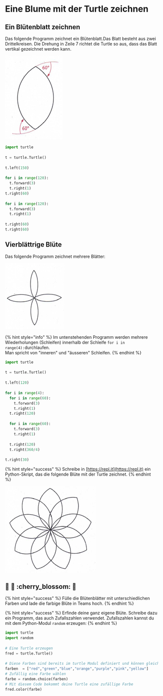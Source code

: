 # Eine Blume mit der Turtle zeichnen

## Ein Blütenblatt zeichnen

Das folgende Programm zeichnet ein Blütenblatt.Das Blatt besteht aus zwei Drittelkreisen. Die Drehung in Zeile 7 richtet die Turtle so aus, dass das Blatt vertikal gezeichnet werden kann.

![Ein Blatt](<../../../.gitbook/assets/grafik (23).png>)

```python
import turtle

t = turtle.Turtle()

t.left(150)

for i in range(120):
  t.forward(3)
  t.right(1)
t.right(60)

for i in range(120):
  t.forward(3)
  t.right(1)

t.right(60)
t.right(60)
```

## Vierblättrige Blüte

Das folgende Programm zeichnet mehrere Blätter:

![Eine Blüte](<../../../.gitbook/assets/grafik (25).png>)

{% hint style="info" %}
Im untenstehenden Programm werden mehrere Wiederholungen (Schleifen) innerhalb der Schleife `for i in range(4):`durchlaufen.\
Man spricht von "inneren" und "äusseren" Schleifen.
{% endhint %}

```python
import turtle

t = turtle.Turtle()

t.left(120)

for i in range(4):
  for i in range(60):
    t.forward(3)
    t.right(1)
  t.right(120)

  for i in range(60):
    t.forward(3)
    t.right(1)

  t.right(120)
  t.right(360/4)

t.right(30)
```

{% hint style="success" %}
Schreibe in [https://repl.it](https://repl.it) ein Python-Skript, das die folgende Blüte mit der Turtle zeichnet.
{% endhint %}

![Eine schöne Blüte!](<../../../.gitbook/assets/grafik (26).png>)

## :bouquet: :rose: :cherry\_blossom: :tulip:&#x20;

{% hint style="success" %}
Fülle die Blütenblätter mit unterschiedlichen Farben und lade die farbige Blüte in Teams hoch.
{% endhint %}

{% hint style="success" %}
Erfinde deine ganz eigene Blüte. Schreibe dazu ein Programm, das auch Zufallszahlen verwendet. Zufallszahlen kannst du mit dem Python-Modul `random` erzeugen:
{% endhint %}

```python
import turtle
import random

# Eine Turtle erzeugen
fred = turtle.Turtle()

# Diese Farben sind bereits im turtle Modul definiert und können gleich verwendet werden
farben  = ["red","green","blue","orange","purple","pink","yellow"]
# Zufällig eine Farbe wählen
farbe = random.choice(farben)
# Mit diesem Code bekommt deine Turtle eine zufällige Farbe
fred.color(farbe)
```

